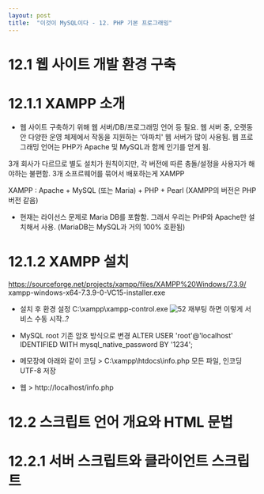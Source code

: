 ```yaml
---
layout: post
title:  "이것이 MySQL이다 - 12. PHP 기본 프로그래밍"
---
```


# 12.1 웹 사이트 개발 환경 구축
# 12.1.1 XAMPP 소개
- 웹 사이트 구축하기 위해 웹 서버/DB/프로그래밍 언어 등 필요.
웹 서버 중, 오랫동안 다양한 운영 체제에서 작동을 지원하는 '아파치' 웹 서버가 많이 사용됨.
웹 프로그래밍 언어는 PHP가 Apache 및 MySQL과 함께 인기를 얻게 됨.

3개 회사가 다르므로 별도 설치가 원칙이지만, 각 버전에 따른 충돌/설정을 사용자가 해야하는 불편함.
3개 소프르웨어를 묶어서 배포하는게 XAMPP

XAMPP : Apache + MySQL (또는 Maria) + PHP + Pearl
(XAMPP의 버전은 PHP 버전 같음)
- 현재는 라이선스 문제로 Maria DB를 포함함.
그래서 우리는 PHP와 Apache만 설치해서 사용.
(MariaDB는 MySQL과 거의 100% 호환됨)

# 12.1.2 XAMPP 설치
https://sourceforge.net/projects/xampp/files/XAMPP%20Windows/7.3.9/
xampp-windows-x64-7.3.9-0-VC15-installer.exe

- 설치 후 환경 설정
C:\xampp\xampp-control.exe
![52](https://user-images.githubusercontent.com/86064022/129052946-340e0895-7372-459c-8494-7b4b90477d66.PNG)
재부팅 하면 이렇게 서비스 수동 시작..?

- MySQL root 기존 암호 방식으로 변경
ALTER USER 'root'@'localhost' IDENTIFIED WITH mysql_native_password BY '1234';

- 메모장에 아래와 같이 코딩 > C:\xampp\htdocs\info.php 모든 파일, 인코딩 UTF-8 저장
<?php
	$con=mysqli_connect("localhost", "root", "1234") or die("MySQL 접속 실패");
	phpinfo();
	mysqli_close($con);
?>

- 웹 > http://localhost/info.php

# 12.2 스크립트 언어 개요와 HTML 문법
# 12.2.1 서버 스크립트와 클라이언트 스크립트
